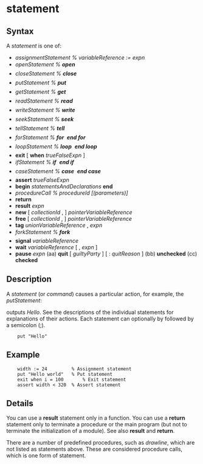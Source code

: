 
# statement

## Syntax
A _statement_ is one of:   
-  _assignmentStatement_   _% variableReference := expn_   
-  _openStatement_   _% **open** &#133;_   
-  _closeStatement_   _% **close** &#133;_   
-  _putStatement_   _% **put** &#133;_   
-  _getStatement_   _% **get** &#133;_   
-  _readStatement_   _% **read** &#133;_   
-  _writeStatement_   _% **write** &#133;_   
-  _seekStatement_   _% **seek** &#133;_   
-  _tellStatement_   _% **tell** &#133;_   
-  _forStatement_   _% **for** &#133; **end for**_   
-  _loopStatement_   _% **loop** &#133; **end loop**_   
-  **exit** [ **when** _trueFalseExpn_ ]   
-  _ifStatement_   _% **if** &#133; **end if**_   
-  _caseStatement_   _% **case** &#133; **end case**_   
-  **assert** _trueFalseExpn_   
-  **begin**       _statementsAndDeclarations_     **end**   
-  _procedureCall_   _% procedureId [(parameters)]_   
-  **return**   
-  **result** _expn_   
-  **new** [ _collectionId_ , ] _pointerVariableReference_   
-  **free** [ _collectionId_ , ] _pointerVariableReference_   
-  **tag** _unionVariableReference_ , _expn_   
-  _forkStatement_   _% **fork** &#133;_   
-  **signal** _variableReference_   
-  **wait** _variableReference_ [ , _expn_ ]   
-  **pause** _expn_   (aa) **quit** [ _guiltyParty_ ] [ : _quitReason_ ]   (bb) **unchecked**   (cc) **checked**

## Description
A _statement_ (or _command_) causes a particular action, for example, the _putStatement_:

outputs _Hello_. See the descriptions of the individual statements for explanations of their actions. Each statement can optionally by followed by a semicolon (;).

        put "Hello"
## Example


        width := 24         % Assignment statement
        put "Hello world"   % Put statement
        exit when i = 100       % Exit statement
        assert width < 320  % Assert statement
## Details
You can use a **result** statement only in a function. You can use a **return** statement only to terminate a procedure or the main program (but not to terminate the initialization of a module). See also **result** and **return**.

There are a number of predefined procedures, such as _drawline_, which are not listed as statements above. These are considered  procedure calls, which is one form of statement.

